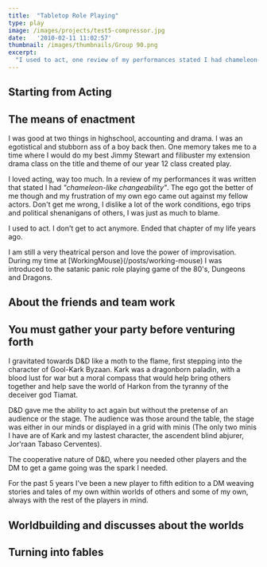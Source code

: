 ```yaml
---
title:  "Tabletop Role Playing"
type: play
image: /images/projects/test5-compressor.jpg
date:   '2010-02-11 11:02:57'
thumbnail: /images/thumbnails/Group 90.png
excerpt:
  "I used to act, one review of my performances stated I had chameleon-like changeability. I don't get to act anymore, truth be told the preparation, the ego and political nature of the theatre rubbed me the wrong way one too many times."
---
```


## Starting from Acting 
## The means of enactment
I was good at two things in highschool, accounting and drama. I was an egotistical and stubborn ass of a boy back then. One memory takes me to a time where I would do my best Jimmy Stewart and filibuster my extension drama class on the title and theme of our year 12 class created play.

I loved acting, way too much. In a review of my performances it was written that stated I had _"chameleon-like changeability"_. The ego got the better of me though and my frustration of my own ego came out against my fellow actors. Don't get me wrong, I dislike a lot of the work conditions, ego trips and political shenanigans of others, I was just as much to blame.

I used to act. I don't get to act anymore. Ended that chapter of my life years ago.

I am still a very theatrical person and love the power of improvisation. During my time at [WorkingMouse}(/posts/working-mouse) I was introduced to the satanic panic role playing game of the 80's, Dungeons and Dragons.

## About the friends and team work
## You must gather your party before venturing forth

I gravitated towards D&D like a moth to the flame, first stepping into the character of Gool-Kark Byzaan. Kark was a dragonborn paladin, with a blood lust for war but a moral compass that would help bring others together and help save the world of Harkon from the tyranny of the deceiver god Tiamat.

D&D gave me the ability to act again but without the pretense of an audience or the stage. The audience was those around the table, the stage was either in our minds or displayed in a grid with minis (The only two minis I have are of Kark and my lastest character, the ascendent blind abjurer, Jor'raan Tabaso Cerventes).

The cooperative nature of D&D, where you needed other players and the DM to get a game going was the spark I needed. 

For the past 5 years I've been a new player to fifth edition to a DM weaving stories and tales of my own within worlds of others and some of my own, always with the rest of the players in mind. 

## Worldbuilding and discusses about the worlds

## Turning into fables